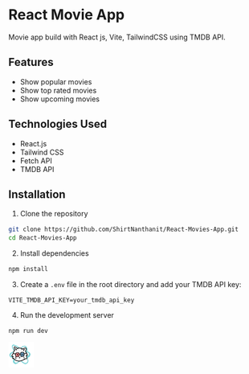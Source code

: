 # React Movie App

Movie app build with React js, Vite, TailwindCSS using TMDB API.

## Features

- Show popular movies
- Show top rated movies
- Show upcoming movies

## Technologies Used

- React.js
- Tailwind CSS
- Fetch API
- TMDB API

## Installation

1. Clone the repository

```bash
git clone https://github.com/ShirtNanthanit/React-Movies-App.git
cd React-Movies-App
```

2. Install dependencies

```bash
npm install
```

3. Create a `.env` file in the root directory and add your TMDB API key:

```
VITE_TMDB_API_KEY=your_tmdb_api_key
```

4. Run the development server

```bash
npm run dev
```

<img src="https://github.com/ShirtNanthanit/React-Movies-App/blob/main/src/assets/React-Movie-Icon.png?raw=true" alt="react movie icon" width="50" heigth="50" />
